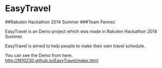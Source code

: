 EasyTravel
===========

##Rakuten Hackathon 2014 Summer
###Team Fennec

EasyTravel is an Demo project which was made in Rakuten Hackathon 2014 Summer.

EasyTravel is aimed to help people to make their own travel schedule.

You can see the Demo from here. http://f910230.github.io/EasyTravel/index.html
